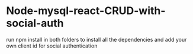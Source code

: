 # Node-mysql-react-CRUD-with-social-auth

run npm install in both folders to install all the dependencies and add your own client id for social authentication
